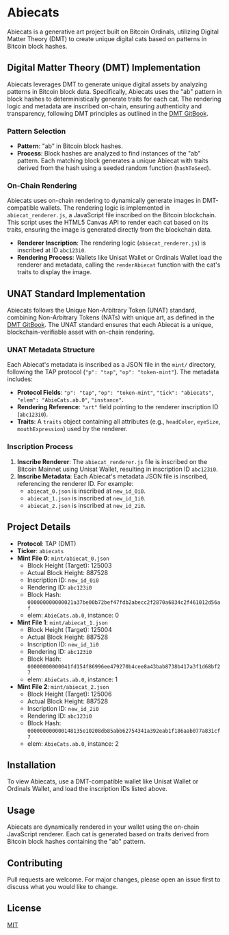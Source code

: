 # Abiecats

Abiecats is a generative art project built on Bitcoin Ordinals, utilizing Digital Matter Theory (DMT) to create unique digital cats based on patterns in Bitcoin block hashes.

## Digital Matter Theory (DMT) Implementation
Abiecats leverages DMT to generate unique digital assets by analyzing patterns in Bitcoin block data. Specifically, Abiecats uses the "ab" pattern in block hashes to deterministically generate traits for each cat. The rendering logic and metadata are inscribed on-chain, ensuring authenticity and transparency, following DMT principles as outlined in the [DMT GitBook](https://digital-matter-theory.gitbook.io/digital-matter-theory).

### Pattern Selection
- **Pattern**: "ab" in Bitcoin block hashes.
- **Process**: Block hashes are analyzed to find instances of the "ab" pattern. Each matching block generates a unique Abiecat with traits derived from the hash using a seeded random function (`hashToSeed`).

### On-Chain Rendering
Abiecats uses on-chain rendering to dynamically generate images in DMT-compatible wallets. The rendering logic is implemented in `abiecat_renderer.js`, a JavaScript file inscribed on the Bitcoin blockchain. This script uses the HTML5 Canvas API to render each cat based on its traits, ensuring the image is generated directly from the blockchain data.

- **Renderer Inscription**: The rendering logic (`abiecat_renderer.js`) is inscribed at ID `abc123i0`.
- **Rendering Process**: Wallets like Unisat Wallet or Ordinals Wallet load the renderer and metadata, calling the `renderAbiecat` function with the cat's traits to display the image.

## UNAT Standard Implementation
Abiecats follows the Unique Non-Arbitrary Token (UNAT) standard, combining Non-Arbitrary Tokens (NATs) with unique art, as defined in the [DMT GitBook](https://digital-matter-theory.gitbook.io/digital-matter-theory/introduction/non-arbitrary-tokens-nats). The UNAT standard ensures that each Abiecat is a unique, blockchain-verifiable asset with on-chain rendering.

### UNAT Metadata Structure
Each Abiecat's metadata is inscribed as a JSON file in the `mint/` directory, following the TAP protocol (`"p": "tap"`, `"op": "token-mint"`). The metadata includes:
- **Protocol Fields**: `"p": "tap"`, `"op": "token-mint"`, `"tick": "abiecats"`, `"elem": "AbieCats.ab.0"`, `"instance"`.
- **Rendering Reference**: `"art"` field pointing to the renderer inscription ID (`abc123i0`).
- **Traits**: A `traits` object containing all attributes (e.g., `headColor`, `eyeSize`, `mouthExpression`) used by the renderer.

### Inscription Process
1. **Inscribe Renderer**: The `abiecat_renderer.js` file is inscribed on the Bitcoin Mainnet using Unisat Wallet, resulting in inscription ID `abc123i0`.
2. **Inscribe Metadata**: Each Abiecat's metadata JSON file is inscribed, referencing the renderer ID. For example:
   - `abiecat_0.json` is inscribed at `new_id_0i0`.
   - `abiecat_1.json` is inscribed at `new_id_1i0`.
   - `abiecat_2.json` is inscribed at `new_id_2i0`.

## Project Details
- **Protocol**: TAP (DMT)
- **Ticker**: `abiecats`
- **Mint File 0**: `mint/abiecat_0.json`
  - Block Height (Target): 125003
  - Actual Block Height: 887528
  - Inscription ID: `new_id_0i0`
  - Rendering ID: `abc123i0`
  - Block Hash: `000000000000021a37be00b72bef47fdb2abecc2f2870a6834c2f461012d56af`
  - elem: `AbieCats.ab.0`, instance: 0
- **Mint File 1**: `mint/abiecat_1.json`
  - Block Height (Target): 125004
  - Actual Block Height: 887528
  - Inscription ID: `new_id_1i0`
  - Rendering ID: `abc123i0`
  - Block Hash: `00000000000041fd154f86996ee479270b4cee8a43bab8738b417a3f1d68bf27`
  - elem: `AbieCats.ab.0`, instance: 1
- **Mint File 2**: `mint/abiecat_2.json`
  - Block Height (Target): 125006
  - Actual Block Height: 887528
  - Inscription ID: `new_id_2i0`
  - Rendering ID: `abc123i0`
  - Block Hash: `000000000000148135e10208db85abb62754341a392eab1f186aab077a831cf7`
  - elem: `AbieCats.ab.0`, instance: 2

## Installation
To view Abiecats, use a DMT-compatible wallet like Unisat Wallet or Ordinals Wallet, and load the inscription IDs listed above.

## Usage
Abiecats are dynamically rendered in your wallet using the on-chain JavaScript renderer. Each cat is generated based on traits derived from Bitcoin block hashes containing the "ab" pattern.

## Contributing
Pull requests are welcome. For major changes, please open an issue first to discuss what you would like to change.

## License
[MIT](https://choosealicense.com/licenses/mit/)

